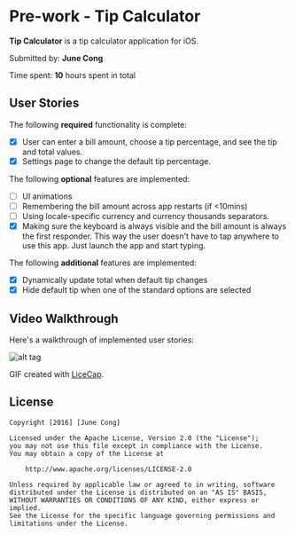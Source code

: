# Pre-work - Tip Calculator

**Tip Calculator** is a tip calculator application for iOS.

Submitted by: **June Cong**

Time spent: **10** hours spent in total

## User Stories

The following **required** functionality is complete:

* [X] User can enter a bill amount, choose a tip percentage, and see the tip and total values.
* [X] Settings page to change the default tip percentage.

The following **optional** features are implemented:
* [ ] UI animations
* [ ] Remembering the bill amount across app restarts (if <10mins)
* [ ] Using locale-specific currency and currency thousands separators.
* [X] Making sure the keyboard is always visible and the bill amount is always the first responder. This way the user doesn't have to tap anywhere to use this app. Just launch the app and start typing.

The following **additional** features are implemented:

- [X] Dynamically update total when default tip changes
- [X] Hide default tip when one of the standard options are selected

## Video Walkthrough 

Here's a walkthrough of implemented user stories:

![alt tag](https://raw.githubusercontent.com/junecong/tippr/master/codepath.gif?token=AGNCzlpWMxGmuYDTh8utOXmY0JzNb5cbks5YfDGFwA%3D%3D)

GIF created with [LiceCap](http://www.cockos.com/licecap/).

## License

    Copyright [2016] [June Cong]

    Licensed under the Apache License, Version 2.0 (the "License");
    you may not use this file except in compliance with the License.
    You may obtain a copy of the License at

        http://www.apache.org/licenses/LICENSE-2.0

    Unless required by applicable law or agreed to in writing, software
    distributed under the License is distributed on an "AS IS" BASIS,
    WITHOUT WARRANTIES OR CONDITIONS OF ANY KIND, either express or implied.
    See the License for the specific language governing permissions and
    limitations under the License.
